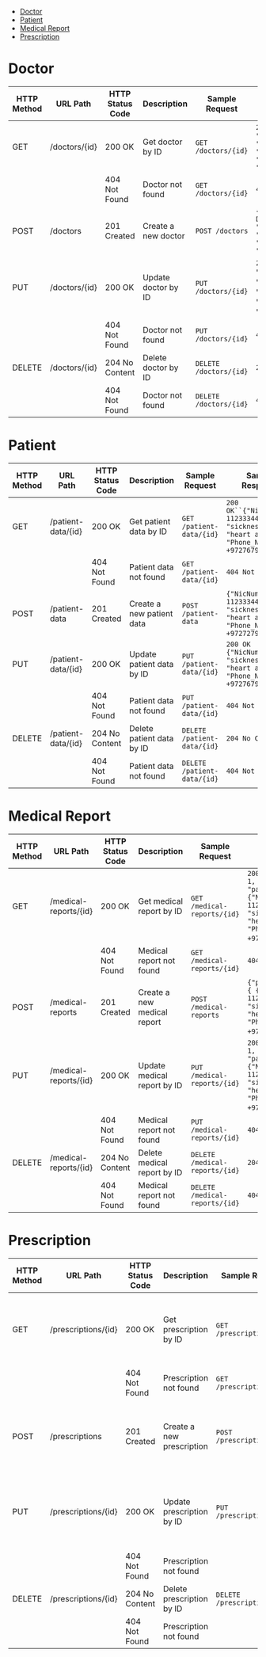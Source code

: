 <!-- TOC -->
* [Doctor](#doctor)
* [Patient](#patient)
* [Medical Report](#medical-report-)
* [Prescription](#prescription-)
<!-- TOC -->

# Doctor

| HTTP Method | URL Path      | HTTP Status Code | Description         | Sample Request         | Sample Response                                                                                     |
|-------------|---------------|------------------|---------------------|------------------------|-----------------------------------------------------------------------------------------------------|
| GET         | /doctors/{id} | 200 OK           | Get doctor by ID    | `GET /doctors/{id}`    | `200 OK` `{"name": "ishaq Doe", "specialization": "Cardiology", "rank": "Senior", "salary": 10000}` |
|             |               | 404 Not Found    | Doctor not found    | `GET /doctors/{id}`    | `404 Not Found`                                                                                     |
| POST        | /doctors      | 201 Created      | Create a new doctor | `POST /doctors`        | `{"name": "ishaq Don", "specialization": "Cardiology", "rank": "Senior", "salary": 10000}`          |
| PUT         | /doctors/{id} | 200 OK           | Update doctor by ID | `PUT /doctors/{id}`    | `200 OK` `{"name": "ishaq Doe", "specialization": "Cardiology", "rank": "Senior", "salary": 10000}  |
|             |               | 404 Not Found    | Doctor not found    | `PUT /doctors/{id}`    | `404 Not Found`                                                                                     |
| DELETE      | /doctors/{id} | 204 No Content   | Delete doctor by ID | `DELETE /doctors/{id}` | `204 No Content`                                                                                    |
|             |               | 404 Not Found    | Doctor not found    | `DELETE /doctors/{id}` | `404 Not Found`                                                                                     |


# Patient


| HTTP Method | URL Path           | HTTP Status Code | Description               | Sample Request              | Sample Response                                                                             |
|-------------|--------------------|------------------|---------------------------|-----------------------------|---------------------------------------------------------------------------------------------|
| GET         | /patient-data/{id} | 200 OK           | Get patient data by ID    | `GET /patient-data/{id}`    | `200 OK``{"NicNumber": 112333441, "sickness": "heart attack", "Phone_Number": +9727679876}` |
|             |                    | 404 Not Found    | Patient data not found    | `GET /patient-data/{id}`    | `404 Not Found`                                                                             |
| POST        | /patient-data      | 201 Created      | Create a new patient data | `POST /patient-data`        | `{"NicNumber": 112333441, "sickness": "heart attack", "Phone_Number": +9727279876}`         |
| PUT         | /patient-data/{id} | 200 OK           | Update patient data by ID | `PUT /patient-data/{id}`    | `200 OK` `{"NicNumber": 1, "sickness": "heart attack", "Phone_Number": +9727679876}`        |
|             |                    | 404 Not Found    | Patient data not found    | `PUT /patient-data/{id}`    | `404 Not Found`                                                                             |
| DELETE      | /patient-data/{id} | 204 No Content   | Delete patient data by ID | `DELETE /patient-data/{id}` | `204 No Content`                                                                            |
|             |                    | 404 Not Found    | Patient data not found    | `DELETE /patient-data/{id}` | `404 Not Found`                                                                             |


# Medical Report 

| HTTP Method | URL Path              | HTTP Status Code | Description                 | Sample Request                 | Sample Response                                                                                                        |
|-------------|-----------------------|------------------|-----------------------------|--------------------------------|------------------------------------------------------------------------------------------------------------------------|
| GET         | /medical-reports/{id} | 200 OK           | Get medical report by ID    | `GET /medical-reports/{id}`    | `200 OK``{"id": 1, "patientData": {"NicNumber": 112333441, "sickness": "heart attack", "Phone_Number": +9727679876}`}` |
|             |                       | 404 Not Found    | Medical report not found    | `GET /medical-reports/{id}`    | `404 Not Found`                                                                                                        |
| POST        | /medical-reports      | 201 Created      | Create a new medical report | `POST /medical-reports`        | `{"patientData": { {"NicNumber": 112333441, "sickness": "heart attack", "Phone_Number": +9727679876}`}`                |
| PUT         | /medical-reports/{id} | 200 OK           | Update medical report by ID | `PUT /medical-reports/{id}`    | `200 OK``{"id": 1, "patientData": {"NicNumber": 112333441, "sickness": "heart attack", "Phone_Number": +9727679876}`}` |
|             |                       | 404 Not Found    | Medical report not found    | `PUT /medical-reports/{id}`    | `404 Not Found`                                                                                                        |
| DELETE      | /medical-reports/{id} | 204 No Content   | Delete medical report by ID | `DELETE /medical-reports/{id}` | `204 No Content`                                                                                                       |
|             |                       | 404 Not Found    | Medical report not found    | `DELETE /medical-reports/{id}` | `404 Not Found`                                                                                                        |

#   Prescription 


| HTTP Method | URL Path            | HTTP Status Code | Description               | Sample Request            | Sample Response                                                                                                  |
|-------------|---------------------|------------------|---------------------------|---------------------------|------------------------------------------------------------------------------------------------------------------|
| GET         | /prescriptions/{id} | 200 OK           | Get prescription by ID    | `GET /prescriptions/1`    | `200 OK``{"id": 1, "patientData": {"nicNumber": "123456789", "sickness": "Headache", "phone": "1234567890"}}`    |
|             |                     | 404 Not Found    | Prescription not found    | `GET /prescriptions/999`  | `404 Not Found`                                                                                                  |
| POST        | /prescriptions      | 201 Created      | Create a new prescription | `POST /prescriptions`     | `201 Created` `{"id": 2, "patientData": {"nicNumber": "987654321", "sickness": "Fever", "phone": "9876543210"}}` |
| PUT         | /prescriptions/{id} | 200 OK           | Update prescription by ID | `PUT /prescriptions/1`    | `200 OK` `{"id": 1, "patientData": {"nicNumber": "123456789", "sickness": "Headache", "phone": "1234567890"}}`   |
|             |                     | 404 Not Found    | Prescription not found    |                           |                                                                                                                  |
| DELETE      | /prescriptions/{id} | 204 No Content   | Delete prescription by ID | `DELETE /prescriptions/1` | `204 No Content`                                                                                                 |
|             |                     | 404 Not Found    | Prescription not found    |                           |                                                                                                                  |

